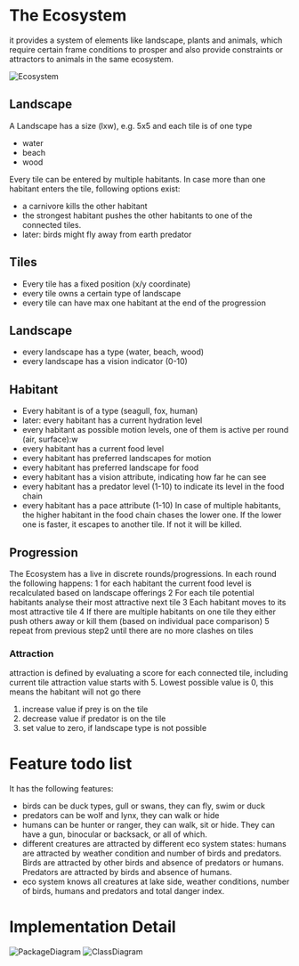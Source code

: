 # The Ecosystem
it provides a system of elements like landscape, plants and animals, which require certain frame conditions to prosper and also provide constraints or attractors to animals in the same ecosystem.

![Ecosystem](./Ecosystem.png)

## Landscape
A Landscape has a size (lxw), e.g. 5x5 and each tile is of one type
- water
- beach
- wood

Every tile can be entered by multiple habitants. In case more than one habitant enters the tile, following options exist:
- a carnivore kills the other habitant
- the strongest habitant pushes the other habitants to one of the connected tiles.
- later: birds might fly away from earth predator

## Tiles
- Every tile has a fixed position (x/y coordinate)
- every tile owns a certain type of landscape
- every tile can have max one habitant at the end of the progression

## Landscape
- every landscape has a type (water, beach, wood)
- every landscape has a vision indicator (0-10)
 
## Habitant
- Every habitant is of a type (seagull, fox, human)
- later: every habitant has a current hydration level
- every habitant as possible motion levels, one of them is active per round (air, surface):w
- every habitant has a current food level
- every habitant has preferred landscapes for motion
- every habitant has preferred landscape for food
- every habitant has a vision attribute, indicating how far he can see
- every habitant has a predator level (1-10) to indicate its level in the food chain
- every habitant has a pace attribute (1-10) In case of multiple habitants, the higher habitant in the food chain chases the lower one. If the lower one is faster, it escapes to another tile. If not it will be killed.

## Progression
The Ecosystem has a live in discrete rounds/progressions. In each round the following happens:
1 for each habitant the current food level is recalculated based on landscape offerings
2 For each tile potential habitants analyse their most attractive next tile
3 Each habitant moves to its most attractive tile
4 If there are multiple habitants on one tile they either push others away or kill them (based on individual pace comparison)
5 repeat from previous step2 until there are no more clashes on tiles

### Attraction
attraction is defined by evaluating a score for each connected tile, including current tile
attraction value starts with 5. Lowest possible value is 0, this means the habitant will not go there   
1. increase value if prey is on the tile
2. decrease value if predator is on the tile
3. set value to zero, if landscape type is not possible

# Feature todo list
It has the following features:
- birds can be duck types, gull or swans, they can fly, swim or duck
- predators can be wolf and lynx, they can walk or hide
- humans can be hunter or ranger, they can walk, sit or hide. They can have a gun, binocular or backsack, or all of which.
- different creatures are attracted by different eco system states: humans are attracted by weather condition and number of birds and predators. Birds are attracted by other birds and absence of predators or humans. Predators are attracted by birds and absence of humans.
- eco system knows all creatures at lake side, weather conditions, number of birds, humans and predators and total danger index.

# Implementation Detail

![PackageDiagram](./packages_Ecosystem.png)
![ClassDiagram](./classes_Ecosystem.png)
